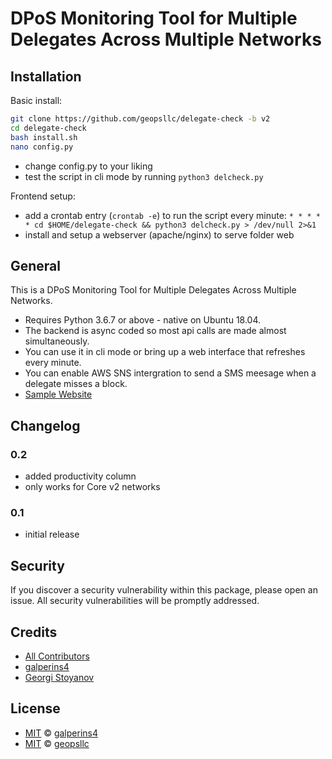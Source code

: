 # DPoS Monitoring Tool for Multiple Delegates Across Multiple Networks

## Installation

Basic install:
```sh
git clone https://github.com/geopsllc/delegate-check -b v2
cd delegate-check
bash install.sh
nano config.py
```
- change config.py to your liking
- test the script in cli mode by running ```python3 delcheck.py```

Frontend setup:
- add a crontab entry (```crontab -e```) to run the script every minute:
```* * * * * cd $HOME/delegate-check && python3 delcheck.py > /dev/null 2>&1```
- install and setup a webserver (apache/nginx) to serve folder web

## General

This is a DPoS Monitoring Tool for Multiple Delegates Across Multiple Networks.
- Requires Python 3.6.7 or above - native on Ubuntu 18.04.
- The backend is async coded so most api calls are made almost simultaneously.
- You can use it in cli mode or bring up a web interface that refreshes every minute. 
- You can enable AWS SNS intergration to send a SMS meesage when a delegate misses a block.
- [Sample Website](http://dashboard2.geops.net)

## Changelog

### 0.2

- added productivity column
- only works for Core v2 networks

### 0.1

- initial release

## Security

If you discover a security vulnerability within this package, please open an issue. All security vulnerabilities will be promptly addressed.

## Credits

- [All Contributors](../../contributors)
- [galperins4](https://github.com/galperins4)
- [Georgi Stoyanov](https://github.com/geopsllc)

## License

- [MIT](LICENSE) © [galperins4](https://github.com/galperins4)
- [MIT](LICENSE) © [geopsllc](https://github.com/geopsllc)

